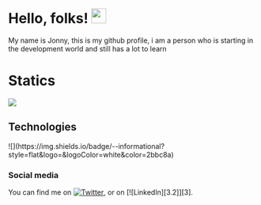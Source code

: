 # Hello, folks! <img src="https://raw.githubusercontent.com/MartinHeinz/MartinHeinz/master/wave.gif" width="30px">


<!--
**JhonnyBR/JhonnyBR** is a ✨ _special_ ✨ repository because its `README.md` (this file) appears on your GitHub profile.

Here are some ideas to get you started:

- 🔭 I’m currently working on ...
- 🌱 I’m currently learning ...
- 👯 I’m looking to collaborate on ...
- 🤔 I’m looking for help with ...
- 💬 Ask me about ...
- 📫 How to reach me: ...
- 😄 Pronouns: ...
- ⚡ Fun fact: ...
-->
My name is Jonny, this is my github profile, i am a person who is starting in the development world and still has a lot to learn
<h1>Statics</h1>
<img align="center" src="https://github-readme-stats.vercel.app/api/<CARD_TYPE>/?username=<USERNAME>&theme=<THEME_NAME>" />
<h2>Technologies</h2>
![](https://img.shields.io/badge/<WORD_ON_LEFT>-<WORD_ON_RIGHT>-informational?style=flat&logo=<LOGO_NAME>&logoColor=white&color=2bbc8a)
<h3>Social media</h3>

You can find me on [![Twitter][1.2]][1], or on [![LinkedIn][3.2]][3].

<!-- Icons -->

[1.2]: http://i.imgur.com/wWzX9uB.png (twitter icon without padding)
[2.2]: https://raw.githubusercontent.com/MartinHeinz/MartinHeinz/master/linkedin-3-16.png (LinkedIn icon without padding)

<!-- Links to your social media accounts -->

[1]: https://twitter.com/Martin_Heinz_
[2]: https://www.linkedin.com/in/heinz-martin/
